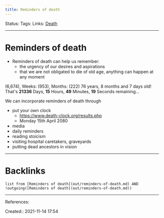 ```yaml
---
title: Reminders of death
---
```

Status: 
Tags: 
Links: [Death](out/death.md)
___
# Reminders of death
- Reminders of death can help us remember:
	-  the urgency of our desires and aspirations
	- that we are not obligated to die of old age, anything can happen at any moment

(6,674), Weeks: (953), Months: (222)
76 years, 8 months and 7 days old!
That's **21336** Days, **15** Hours, **49** Minutes, **19** Seconds remaining...

We can incorporate reminders of death through
- put your own clock
	- https://www.death-clock.org/results.php
	- Monday 15th April 2080
- media
- daily reminders
- reading stoicism
- visiting hospital caretakers, graveyards
- putting dead ancestors in vision
___
# Backlinks
```dataview
list from [Reminders of death](out/reminders-of-death.md) AND !outgoing([Reminders of death](out/reminders-of-death.md))
```
___
References:

Created:: 2021-11-14 17:54
